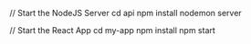 // Start the NodeJS Server
cd api
npm install
nodemon server

// Start the React App
cd my-app
npm install
npm start